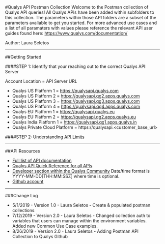 #Qualys API Postman Collection
Welcome to the Postman collection of Qualys API queries! All Qualys APIs have been added within subfolders to this collection. The parameters within those API folders are a subset of the parameters avaliable to get you started. For more advanced use cases and a list of all paramaters with values please reference the relevant API user guides found here: https://www.qualys.com/documentation/

Author: Laura Seletos

---------------------
##Getting Started

####STEP 1: Identify that your reaching out to the correct Qualys API Server

Account Location = API Server URL
- Qualys US Platform 1 = https://qualysapi.qualys.com
- Qualys US Platform 2 = https://qualysapi.qg2.apps.qualys.com
- Qualys US Platform 3 = https://qualysapi.qg3.apps.qualys.com
- Qualys US Platform 4 = https://qualysapi.qg4.apps.qualys.com
- Qualys EU Platform 1 = https://qualysapi.qualys.eu
- Qualys EU Platform 2 = https://qualysapi.qg2.apps.qualys.eu
- Qualys India Platform 1 = https://qualysapi.qg1.apps.qualys.in
- Qualys Private Cloud Platform = https://qualysapi.<customer_base_url>

####STEP 2: Understanding [API Limits](https://www.qualys.com/docs/qualys-api-limits.pdf)

---------------------
##API Resources

- [Full list of API documentation](https://www.qualys.com/documentation/)
- [Qualys API Quick Reference for all APIs](https://www.qualys.com/docs/qualys-api-quick-reference.pdf)
- [Developer section within the Qualys Community](https://community.qualys.com/community/developer)
Date/time format is YYYY-MM-DD[THH:MM:SSZ] where time is optional.
- [Github account](https://github.com/Qualys)

---------------------
###Change Log
- 5/1/2019 - Version 1.0 - Laura Seletos - Create & populated postman collections
- 7/12/2019 - Version 2.0 - Laura Seletos - Changed collection auth to variables that users can manage within the environment variables. Added new Common Use Case examples.
- 8/26/2019 - Version 2.0 - Laura Seletos - Adding Postman API Collection to Qualys Github
